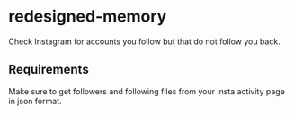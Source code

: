 # redesigned-memory
Check Instagram for accounts you follow but that do not follow you back.

## Requirements
Make sure to get followers and following files from your insta activity page in json format.
